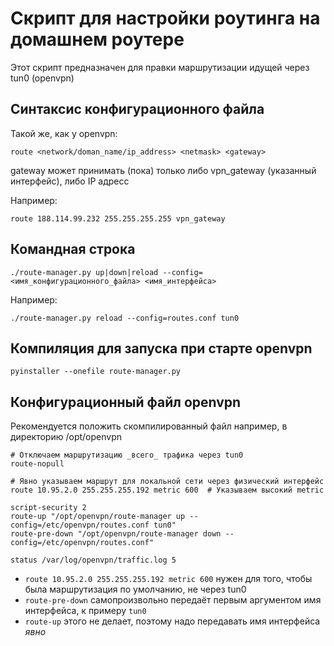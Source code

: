 # Скрипт для настройки роутинга на домашнем роутере

Этот скрипт предназначен для правки маршрутизации идущей через tun0 (openvpn)

## Синтаксис конфигурационного файла
Такой же, как у openvpn:

```
route <network/doman_name/ip_address> <netmask> <gateway>
```

gateway может принимать (пока) только либо vpn_gateway (указанный интерфейс), либо IP адресс

Например:

```
route 188.114.99.232 255.255.255.255 vpn_gateway
```


## Командная строка

```
./route-manager.py up|down|reload --config=<имя_конфигурационного_файла> <имя_интерфейса>
```

Например:

```
./route-manager.py reload --config=routes.conf tun0
```

## Компиляция для запуска при старте openvpn

```
pyinstaller --onefile route-manager.py
```

## Конфигурационный файл openvpn

Рекомендуется положить скомпилированный файл например, в директорию /opt/openvpn

```
# Отключаем маршрутизацию _всего_ трафика через tun0
route-nopull

# Явно указываем маршрут для локальной сети через физический интерфейс
route 10.95.2.0 255.255.255.192 metric 600  # Указываем высокий metric

script-security 2
route-up "/opt/openvpn/route-manager up --config=/etc/openvpn/routes.conf tun0"
route-pre-down "/opt/openvpn/route-manager down --config=/etc/openvpn/routes.conf"

status /var/log/openvpn/traffic.log 5
```

- ```route 10.95.2.0 255.255.255.192 metric 600``` нужен для того, чтобы была маршрутизация по умолчанию, не через tun0
- ```route-pre-down``` самопроизвольно передаёт первым аргументом имя интерфейса, к примеру ```tun0```
- ```route-up``` этого не делает, поэтому надо передавать имя интерфейса _явно_